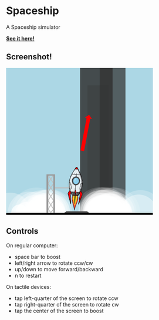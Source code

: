 # Spaceship
A Spaceship simulator

**[See it here!](https://lenaindelaforetmagique.github.io/Spaceship/)**

## Screenshot!

![Screenshot](screenshot.png)


## Controls
On regular computer:
* space bar to boost
* left/right arrow to rotate ccw/cw
* up/down to move forward/backward
* n to restart

On tactile devices:
* tap left-quarter of the screen to rotate ccw
* tap right-quarter of the screen to rotate cw
* tap the center of the screen to boost
